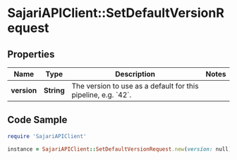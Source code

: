 # SajariAPIClient::SetDefaultVersionRequest

## Properties

Name | Type | Description | Notes
------------ | ------------- | ------------- | -------------
**version** | **String** | The version to use as a default for this pipeline, e.g. &#x60;42&#x60;. | 

## Code Sample

```ruby
require 'SajariAPIClient'

instance = SajariAPIClient::SetDefaultVersionRequest.new(version: null)
```


